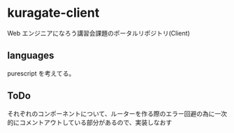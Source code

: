 # kuragate-client

Web エンジニアになろう講習会課題のポータルリポジトリ(Client)

## languages

purescript を考えてる。

## ToDo

それぞれのコンポーネントについて、ルーターを作る際のエラー回避の為に一次的にコメントアウトしている部分があるので、実装しなおす
